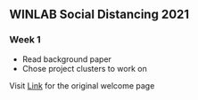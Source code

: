 ## WINLAB Social Distancing 2021
### Week 1

 - Read background paper
 - Chose project clusters to work on


Visit [Link](https://github.com/mshankar58/winlab-social-distancing-2021/help.html) for the original welcome page
